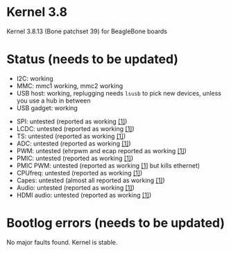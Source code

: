 Kernel 3.8
==========

Kernel 3.8.13 (Bone patchset 39) for BeagleBone boards

Status (needs to be updated)
============================

 * I2C: working
 * MMC: mmc1 working, mmc2 working
 * USB host: working, replugging needs ```lsusb``` to pick new devices, unless you use a hub in between
 * USB gadget: working

> 

 * SPI: untested (reported as working [\[1\]][1])
 * LCDC: untested (reported as working [\[1\]][1])
 * TS: untested (reported as working [\[1\]][1])
 * ADC: untested (reported as working [\[1\]][1])
 * PWM: untested (ehrpwm and ecap reported as working [\[1\]][1])
 * PMIC: untested (reported as working [\[1\]][1])
 * PMIC PWM: untested (reported as working [\[1\]][1] but kills ethernet)
 * CPUfreq: untested (reported as working [\[1\]][1])
 * Capes: untested (almost all reported as working [\[1\]][1])
 * Audio: untested (reported as working [\[1\]][1])
 * HDMI audio: untested (reported as working [\[1\]][1])
 
Bootlog errors (needs to be updated)
====================================

No major faults found. Kernel is stable.


[1]: http://github.com/beagleboard/kernel/tree/3.8     "Beagleboard.org Kernel - 3.8 - Github"
